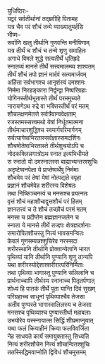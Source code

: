युधिष्ठिरः-  
यद्वरं सर्वतीर्थानां तद्ब्रवीहि पितामह  
यत्र चैव परं शौचं तन्मे व्याख्यातुमर्हसि  
भीष्मः-  
सर्वाणि खलु तीर्थानि गुणवन्ति मनीषिणाम्  
यत्र तीर्थं च शौचं च तन्मे शृणु समाहितः  
अगाधे विमले शुद्धे सत्यतीर्थे धृतिह्रदे  
स्नातव्यं मानसे तीर्थे सत्त्वमालम्ब्य शाश्वतम्  
तीर्थं शौचं तपो ज्ञानं मार्दवं सत्यमार्जवम्  
अहिंसा सर्वभागश्च आनृशंस्यं दमश्शमः  
निर्ममा निरहङ्कारा निर्द्वन्द्वा निष्परिग्रहाः  
योगिनस्तीर्थभूतास्ते तीर्थं परममुच्यते  
नारायणेऽथ रुद्रे वा भक्तिस्तीर्थं परं मतम्  
शौचलक्षणमेतत्ते सर्वत्रैवान्ववेक्षताम्  
रजस्तमस्सत्त्वमथो येषां निर्धूतमात्मना  
तीर्थमाचारशुद्धिश्च स्वमार्गपरिमार्गणम्  
सर्वत्यागेष्वभिरतास्सर्वज्ञास्समदर्शिनः  
शौचष्वेतेष्वभिरतास्ते तीर्थशुचयोऽपि च  
नोदकक्लिन्नगात्रोऽथ स्नात इत्यभिधीयते  
स स्नातो यो दमस्नातस्स बाह्याभ्यन्तरश्शुचिः  
अदृष्टेष्वनपेक्षा ये प्राप्तेष्वर्थेषु निर्ममाः  
शौचमेव परं तेषां येषां नोत्पद्यते स्पृहा  
प्रज्ञानं शौचमेवेह शरीरस्य विशेषतः  
तथा निष्किञ्चनत्वं च मनसश्च प्रयत्नतः  
वृत्तं शौचं महाशौचाद्वृत्तशौचं परं हितम्  
ज्ञानतत्त्वं च ते शौचं तच्छौचं परमं मतम्  
मनसा च प्रदीप्तेन ब्रह्मज्ञानजलेन च  
स्नाता ये मानसे तीर्थे तज्ज्ञाः क्षेत्रज्ञदर्शनाः  
समारोपितशौचस्तु नित्यं भावसमन्वितः  
केवलं गुणसम्पन्नश्शुचिरेव नरस्सदा  
शरीरस्थानि तीर्थानि प्रोक्तान्येतानि भारत  
पृथिव्यां यानि तीर्थानि पुण्यानि शृणु तान्यपि  
यथा शरीरस्योद्देशाश्शरीरात्परिनिर्मिताः  
तथा पृथिव्या भागास्तु पुण्यानि सलिलानि च  
प्रार्थनाच्चापि तीर्थस्य स्नानाच्च पितृतर्पणात्  
शोध्यं हि पातकं तीर्थे पूता यान्ति दिवं सुखम्  
परिग्रहाच्च साधूनां पृथिव्याश्चैव तेजसा  
अतीव पुण्यस्ते भागास्सलिलस्य च तेजसा  
मनसश्च पृथिव्याश्च पुण्यास्तीर्था महाबलाः  
उभयोरेव यस्स्नायात्स सिद्धिं शीघ्रमाप्नुयात्  
यथा फलं क्रियाहीनं क्रिया फलविवर्जिता  
नेह साधयते कार्यं समायुक्तास्तु सिध्यति  
नित्यं शरीरशौचेन नित्यं शौचान्वितश्शुचिः  
ततस्सिद्धिमवाप्नोति द्विविधं शौचमुत्तमम्   
